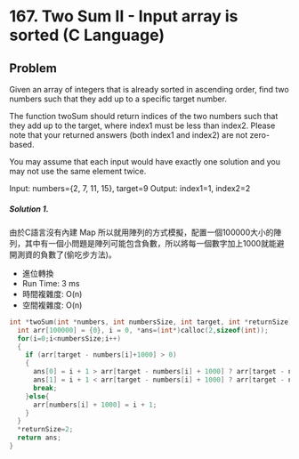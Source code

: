 #  167. Two Sum II - Input array is sorted (C Language)

## Problem

Given an array of integers that is already sorted in ascending order, find two numbers such that they add up to a specific target number.

The function twoSum should return indices of the two numbers such that they add up to the target, where index1 must be less than index2. Please note that your returned answers (both index1 and index2) are not zero-based.

You may assume that each input would have exactly one solution and you may not use the same element twice.

Input: numbers={2, 7, 11, 15}, target=9
Output: index1=1, index2=2



##### Solution 1.

由於C語言沒有內建 Map 所以就用陣列的方式模擬，配置一個100000大小的陣列，其中有一個小問題是陣列可能包含負數，所以將每一個數字加上1000就能避開測資的負數了(偷吃步方法)。

- 進位轉換
- Run Time: 3 ms
- 時間複雜度: O(n)
- 空間複雜度: O(n)

```c
int *twoSum(int *numbers, int numbersSize, int target, int *returnSize){
  int arr[100000] = {0}, i = 0, *ans=(int*)calloc(2,sizeof(int));
  for(i=0;i<numbersSize;i++)
  {
    if (arr[target - numbers[i]+1000] > 0)
    {
      ans[0] = i + 1 > arr[target - numbers[i] + 1000] ? arr[target - numbers[i] + 1000] : i + 1;
      ans[1] = i + 1 < arr[target - numbers[i] + 1000] ? arr[target - numbers[i] + 1000] : i + 1;
      break;
    }else{
      arr[numbers[i] + 1000] = i + 1;
    }
  }
  *returnSize=2;
  return ans;
}
```
